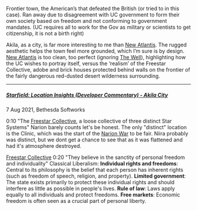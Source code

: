 Frontier town, the American’s that defeated the British (or tried to in this case). Ran away due to disagreement with UC government to form their own society based on freedom and not conforming to government mandates. (UC requires all to work for the Gov as military or scientists to get citizenship, it is not a birth right)

Akila, as a city, is far more interesting to me than [New Atlantis](New%20Atlantis.md). The rugged aesthetic helps the town feel more grounded, which I’m sure is by design. [New Atlantis](New%20Atlantis.md) is too clean, too perfect (ignoring [The Well](the%20well.md)), highlighting how the UC wishes to portray itself, versus the ‘realism’ of the Freestar Collective, adobe and brick houses protected behind walls on the frontier of the fairly dangerous red-dusted desert wilderness surrounding.

---
##### [Starfield: Location Insights (Developer Commentary) - Akila City](https://www.youtube.com/watch?v=F_wrs9NlEfI)
7 Aug 2021, Bethesda Softworks


0:10 "The [Freestar Collective](Freestar%20Collective.md), a loose collective of three distinct Star Systems"
	Narion barely counts let's be honest. The only "distinct" location is the Clinic, which was the start of the [Narion War](History.md) to be fair.
		Niira probably was distinct, but we dont get a chance to see that as it was flattened and had it's atmosphere destroyed.

[Freestar Collective](Freestar%20Collective.md)
0:20 "They believe in the sanctity of personal freedom and individuality"
	Classical Liberalism:
	**Individual rights and freedoms**: Central to its philosophy is the belief that each person has inherent rights (such as freedom of speech, religion, and property).
	**Limited government**: The state exists primarily to protect these individual rights and should interfere as little as possible in people's lives.
	**Rule of law**: Laws apply equally to all individuals and protect freedoms.
	**Free markets**: Economic freedom is often seen as a crucial part of personal liberty.